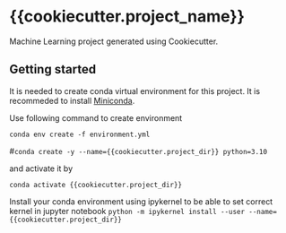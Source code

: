 {{cookiecutter.project_name}}
=============================
Machine Learning project generated using Cookiecutter.

Getting started
---------------

It is needed to create conda virtual environment for this project. It is  recommeded to install [Miniconda](https://docs.conda.io/en/latest/miniconda.html).

Use following command to create environment

`conda env create -f environment.yml`

#` conda create -y --name={{cookiecutter.project_dir}} python=3.10 `


and activate it by

`conda activate {{cookiecutter.project_dir}}`

Install your conda environment using ipykernel to be able to set correct kernel in jupyter notebook
`python -m ipykernel install --user --name={{cookiecutter.project_dir}}`